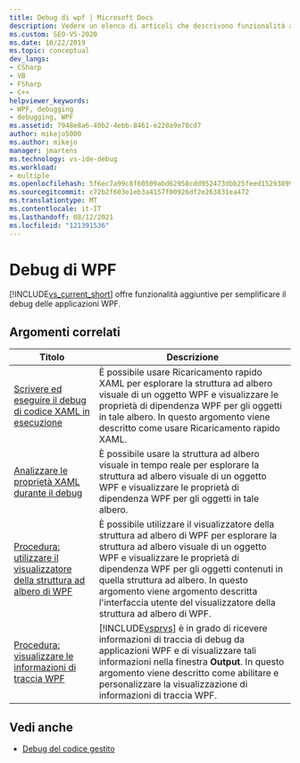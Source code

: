 ```yaml
---
title: Debug di wpf | Microsoft Docs
description: Vedere un elenco di articoli che descrivono funzionalità aggiuntive in Visual Studio che semplificano il debug Windows Presentation Foundation applicazioni (WPF).
ms.custom: SEO-VS-2020
ms.date: 10/22/2019
ms.topic: conceptual
dev_langs:
- CSharp
- VB
- FSharp
- C++
helpviewer_keywords:
- WPF, debugging
- debugging, WPF
ms.assetid: 7948e8a6-40b2-4ebb-8461-e220a9e78cd7
author: mikejo5000
ms.author: mikejo
manager: jmartens
ms.technology: vs-ide-debug
ms.workload:
- multiple
ms.openlocfilehash: 5f6ec7a99c8f60509abd62958cdd952473dbb25feed152938991d9bcc8eb128c
ms.sourcegitcommit: c72b2f603e1eb3a4157f00926df2e263831ea472
ms.translationtype: MT
ms.contentlocale: it-IT
ms.lasthandoff: 08/12/2021
ms.locfileid: "121391536"
---
```

# <a name="debugging-wpf"></a>Debug di WPF

[!INCLUDE[vs_current_short](../code-quality/includes/vs_current_short_md.md)] offre funzionalità aggiuntive per semplificare il debug delle applicazioni WPF.

## <a name="related-topics"></a>Argomenti correlati

| Titolo | Descrizione |
| - | - |
| [Scrivere ed eseguire il debug di codice XAML in esecuzione](../xaml-tools/xaml-hot-reload.md) | È possibile usare Ricaricamento rapido XAML per esplorare la struttura ad albero visuale di un oggetto WPF e visualizzare le proprietà di dipendenza WPF per gli oggetti in tale albero. In questo argomento viene descritto come usare Ricaricamento rapido XAML. |
| [Analizzare le proprietà XAML durante il debug](../xaml-tools/xaml-hot-reload.md) | È possibile usare la struttura ad albero visuale in tempo reale per esplorare la struttura ad albero visuale di un oggetto WPF e visualizzare le proprietà di dipendenza WPF per gli oggetti in tale albero. |
| [Procedura: utilizzare il visualizzatore della struttura ad albero di WPF](../debugger/how-to-use-the-wpf-tree-visualizer.md) | È possibile utilizzare il visualizzatore della struttura ad albero di WPF per esplorare la struttura ad albero visuale di un oggetto WPF e visualizzare le proprietà di dipendenza WPF per gli oggetti contenuti in quella struttura ad albero. In questo argomento viene argomento descritta l'interfaccia utente del visualizzatore della struttura ad albero di WPF. |
| [Procedura: visualizzare le informazioni di traccia WPF](../debugger/how-to-display-wpf-trace-information.md) | [!INCLUDE[vsprvs](../code-quality/includes/vsprvs_md.md)] è in grado di ricevere informazioni di traccia di debug da applicazioni WPF e di visualizzare tali informazioni nella finestra **Output**. In questo argomento viene descritto come abilitare e personalizzare la visualizzazione di informazioni di traccia WPF. |

## <a name="see-also"></a>Vedi anche
- [Debug del codice gestito](../debugger/debugging-managed-code.md)